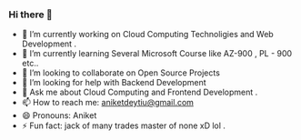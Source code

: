 ### Hi there 👋

<!--

**Aniket-Dey2000/Aniket-Dey2000** is a ✨ _special_ ✨ repository because its `README.md` (this file) appears on your GitHub profile.
Here are some ideas to get you started:

-->
- 🔭 I’m currently working on Cloud Computing Technoligies and Web Development .
- 🌱 I’m currently learning Several Microsoft Course like AZ-900 , PL - 900 etc..
- 👯 I’m looking to collaborate on Open Source Projects
- 🤔 I’m looking for help with Backend Development
- 💬 Ask me about Cloud Computing and Frontend Development .
- 📫 How to reach me: aniketdeytiu@gmail.com
- 😄 Pronouns: Aniket
- ⚡ Fun fact: jack of many trades master of none xD lol .

